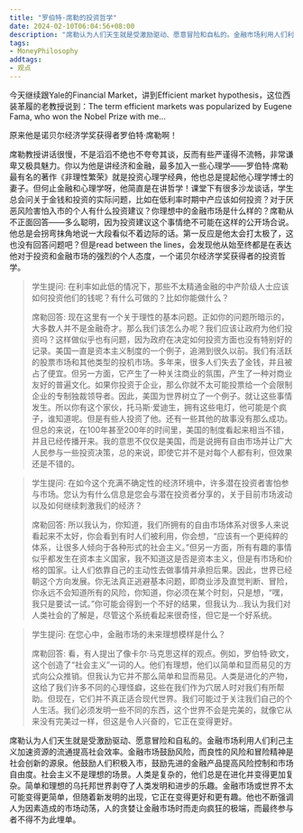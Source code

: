 ```yaml
---
title: "罗伯特·席勒的投资哲学"
date: 2024-02-10T06:04:56+08:00
description: "席勒认为人们天生就是受激励驱动、愿意冒险和自私的。金融市场利用人们利己主义加速资源的流通提高社会效率。金融市场鼓励风险，而良性的风险和冒险精神是社会创新的源泉。他鼓励人们积极入市，鼓励先进的金融产品提高风险控制和市场自由度。社会主义不是理想的场景。人类是复杂的，他们总是在进化并变得更加复杂。简单和理想的乌托邦世界剥夺了人类发明和进步的乐趣。金融市场或世界不太可能变得更简单，但随着新发明的出现，它正在变得更好和更有趣。他也不断强调人为因素造成的市场动荡，人的贪婪让金融市场时而走向疯狂的极端，而最终参与者不得不为此埋单。"
tags:
- MoneyPhilosophy
addtags:
- 观点
---
```


今天继续跟Yale的Financial Market，讲到Efficient market hypothesis，这位西装革履的老教授说到：The term efficient markets was popularized by Eugene Fama, who won the Nobel Prize with me...

原来他是诺贝尔经济学奖获得者罗伯特·席勒啊！

席勒教授讲话很慢，不是滔滔不绝也不夸夸其谈，反而有些严谨得不流畅，非常谦卑又极具魅力。你以为他是讲经济和金融，最多加入一些心理学——罗伯特·席勒最有名的著作《非理性繁荣》就是投资心理学经典，他也总是提起他心理学博士的妻子。但何止金融和心理学呀，他简直是在讲哲学！课堂下有很多沙龙谈话，学生总会问关于金钱和投资的实际问题，比如在低利率时期中产应该如何投资？对于厌恶风险害怕入市的个人有什么投资建议？你理想中的金融市场是什么样的？席勒从不正面回答——多么聪明，因为投资建议这个事情绝不可能在这样的公开场合说。他总是会拐弯抹角地说一大段看似不着边际的话。第一反应是他太会打太极了，这也没有回答问题吧？但是read between the lines，会发现他从始至终都是在表达他对于投资和金融市场的强烈的个人态度，一个诺贝尔经济学奖获得者的投资哲学。

> 学生提问: 在利率如此低的情况下，那些不太精通金融的中产阶级人士应该如何投资他们的钱呢？有什么可做的？比如你能做什么？
>
> 席勒回答: 现在这里有一个关于理性的基本问题。正如你的问题所暗示的，大多数人并不是金融奇才。那么我们该怎么办呢？我们应该让政府为他们投资吗？这样做似乎也有问题，因为政府在决定如何投资方面也没有特别好的记录。美国一直是资本主义制度的一个例子，追溯到很久以前。我们有活跃的股票市场和其他类型的投机市场。多年来，很多人们失去了金钱，并且被占了便宜。但另一方面，它产生了一种关注商业的氛围，产生了一种对商业友好的普遍文化。如果你投资于企业，那么你就不太可能投票给一个会限制企业的专制独裁领导者。因此，美国为世界树立了一个例子。就让这些事情发生。所以你有这个家伙，托马斯·爱迪生，拥有这些电灯，他可能是个疯子，谁知道呢。但是有些人投资了他。还有一些其他的故事没有那么成功。但总的来说，在100年甚至200年的时间里，美国的制度看起来相当不错，并且已经传播开来。我的意思不仅仅是美国，而是说拥有自由市场并让广大人民参与一些投资决策，总的来说，即使它并不是对每个人都有利，但效果还是不错的。

> 学生提问: 在如今这个充满不确定性的经济环境中，许多潜在投资者害怕参与市场。您认为有什么信息是您会与潜在投资者分享的，关于目前市场波动以及如何继续刺激我们的经济？
> 
> 席勒回答: 所以我认为，你知道，我们所拥有的自由市场体系对很多人来说看起来不太好，你会看到有时人们被利用，你会想，“应该有一个更纯粹的体系，让很多人倾向于各种形式的社会主义。”但另一方面，所有有趣的事情似乎都发生在资本主义国家，我不知道这是否是资本主义，但是有市场和价格的国家。让人们依靠自己的主动性去做事情并承担后果。因此，世界已经朝这个方向发展。你无法真正逃避基本问题，即商业涉及直觉判断、冒险，你永远不会知道所有的风险，你知道，你必须在某个时刻，只是想，“嘿，我只是要试一试。”你可能会得到一个不好的结果，但我认为...我认为我们对人类社会的了解是，尽管这个系统看起来很奇怪，但它是一个好系统。

> 学生提问: 在您心中，金融市场的未来理想模样是什么？
>
> 席勒回答: 看，有人提出了像卡尔·马克思这样的观点。例如，罗伯特·欧文，这个创造了“社会主义”一词的人。他们有理想，他们以简单和显而易见的方式向公众推销。但我认为它并不那么简单和显而易见。人类是进化的产物，这给了我们许多不同的心理怪癖，这些在我们作为穴居人时对我们有所帮助。但现在，它们并不真正适合现代世界。我们可能过于关注我们自己的个人生活。我们必须发明一些不同的东西，这个世界不会是完美的，就像它从来没有完美过一样，但这是令人兴奋的，它正在变得更好。

席勒认为人们天生就是受激励驱动、愿意冒险和自私的。金融市场利用人们利己主义加速资源的流通提高社会效率。金融市场鼓励风险，而良性的风险和冒险精神是社会创新的源泉。他鼓励人们积极入市，鼓励先进的金融产品提高风险控制和市场自由度。社会主义不是理想的场景。人类是复杂的，他们总是在进化并变得更加复杂。简单和理想的乌托邦世界剥夺了人类发明和进步的乐趣。金融市场或世界不太可能变得更简单，但随着新发明的出现，它正在变得更好和更有趣。他也不断强调人为因素造成的市场动荡，人的贪婪让金融市场时而走向疯狂的极端，而最终参与者不得不为此埋单。

